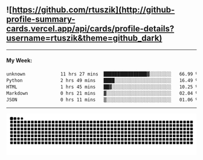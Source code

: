 ## ![https://github.com/rtuszik](http://github-profile-summary-cards.vercel.app/api/cards/profile-details?username=rtuszik&theme=github_dark)

---
#### My Week:

<!--START_SECTION:waka-->

```txt
unknown             11 hrs 27 mins  ████████████████▓░░░░░░░░   66.99 %
Python              2 hrs 49 mins   ████░░░░░░░░░░░░░░░░░░░░░   16.49 %
HTML                1 hrs 45 mins   ██▓░░░░░░░░░░░░░░░░░░░░░░   10.25 %
Markdown            0 hrs 21 mins   ▓░░░░░░░░░░░░░░░░░░░░░░░░   02.04 %
JSON                0 hrs 11 mins   ▒░░░░░░░░░░░░░░░░░░░░░░░░   01.06 %
```

<!--END_SECTION:waka-->

---

![](https://raw.githubusercontent.com/rtuszik/rtuszik/output/github-contribution-grid-snake-dark.svg)
